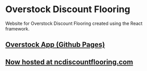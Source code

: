 # Overstock Discount Flooring

Website for Overstock Discount Flooring created using the React framework.

<h2><a href="https://rmbass3.github.io/overstock_app/">Overstock App (Github Pages)</a></h2>

<h2><a href="https://www.ncdiscountflooring.com/">Now hosted at ncdiscountflooring.com</a></h2>
